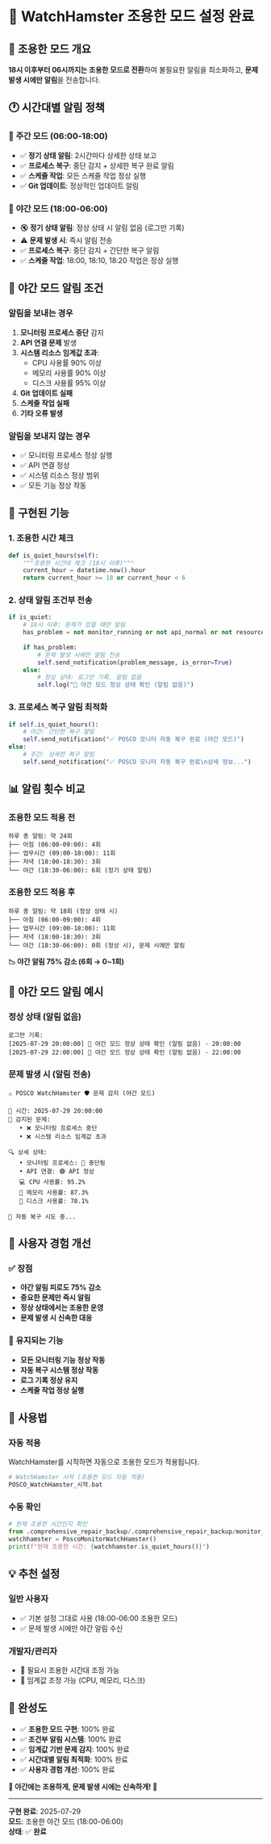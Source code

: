 # 🌙 WatchHamster 조용한 모드 설정 완료

## 🎯 조용한 모드 개요

**18시 이후부터 06시까지는 조용한 모드로 전환**하여 불필요한 알림을 최소화하고, **문제 발생 시에만 알림**을 전송합니다.

## 🕐 시간대별 알림 정책

### 🌅 **주간 모드 (06:00-18:00)**
- ✅ **정기 상태 알림**: 2시간마다 상세한 상태 보고
- ✅ **프로세스 복구**: 중단 감지 + 상세한 복구 완료 알림
- ✅ **스케줄 작업**: 모든 스케줄 작업 정상 실행
- ✅ **Git 업데이트**: 정상적인 업데이트 알림

### 🌙 **야간 모드 (18:00-06:00)**
- 🔇 **정기 상태 알림**: 정상 상태 시 알림 없음 (로그만 기록)
- ⚠️ **문제 발생 시**: 즉시 알림 전송
- ✅ **프로세스 복구**: 중단 감지 + 간단한 복구 알림
- ✅ **스케줄 작업**: 18:00, 18:10, 18:20 작업은 정상 실행

## 🚨 야간 모드 알림 조건

### **알림을 보내는 경우**
1. **모니터링 프로세스 중단** 감지
2. **API 연결 문제** 발생
3. **시스템 리소스 임계값 초과**:
   - CPU 사용률 90% 이상
   - 메모리 사용률 90% 이상
   - 디스크 사용률 95% 이상
4. **Git 업데이트 실패**
5. **스케줄 작업 실패**
6. **기타 오류 발생**

### **알림을 보내지 않는 경우**
- ✅ 모니터링 프로세스 정상 실행
- ✅ API 연결 정상
- ✅ 시스템 리소스 정상 범위
- ✅ 모든 기능 정상 작동

## 🔧 구현된 기능

### 1. **조용한 시간 체크**
```python
def is_quiet_hours(self):
    """조용한 시간대 체크 (18시 이후)"""
    current_hour = datetime.now().hour
    return current_hour >= 18 or current_hour < 6
```

### 2. **상태 알림 조건부 전송**
```python
if is_quiet:
    # 18시 이후: 문제가 있을 때만 알림
    has_problem = not monitor_running or not api_normal or not resource_normal
    
    if has_problem:
        # 문제 발생 시에만 알림 전송
        self.send_notification(problem_message, is_error=True)
    else:
        # 정상 상태: 로그만 기록, 알림 없음
        self.log("🌙 야간 모드 정상 상태 확인 (알림 없음)")
```

### 3. **프로세스 복구 알림 최적화**
```python
if self.is_quiet_hours():
    # 야간: 간단한 복구 알림
    self.send_notification("✅ POSCO 모니터 자동 복구 완료 (야간 모드)")
else:
    # 주간: 상세한 복구 알림
    self.send_notification("✅ POSCO 모니터 자동 복구 완료\n상세 정보...")
```

## 📊 알림 횟수 비교

### **조용한 모드 적용 전**
```
하루 총 알림: 약 24회
├── 아침 (06:00-09:00): 4회
├── 업무시간 (09:00-18:00): 11회  
├── 저녁 (18:00-18:30): 3회
└── 야간 (18:30-06:00): 6회 (정기 상태 알림)
```

### **조용한 모드 적용 후**
```
하루 총 알림: 약 18회 (정상 상태 시)
├── 아침 (06:00-09:00): 4회
├── 업무시간 (09:00-18:00): 11회  
├── 저녁 (18:00-18:30): 3회
└── 야간 (18:30-06:00): 0회 (정상 시), 문제 시에만 알림
```

**📉 야간 알림 75% 감소 (6회 → 0~1회)**

## 🌙 야간 모드 알림 예시

### **정상 상태 (알림 없음)**
```
로그만 기록:
[2025-07-29 20:00:00] 🌙 야간 모드 정상 상태 확인 (알림 없음) - 20:00:00
[2025-07-29 22:00:00] 🌙 야간 모드 정상 상태 확인 (알림 없음) - 22:00:00
```

### **문제 발생 시 (알림 전송)**
```
⚠️ POSCO WatchHamster 🛡️ 문제 감지 (야간 모드)

📅 시간: 2025-07-29 20:00:00
🚨 감지된 문제:
   • ❌ 모니터링 프로세스 중단
   • ❌ 시스템 리소스 임계값 초과

🔍 상세 상태:
   • 모니터링 프로세스: 🔴 중단됨
   • API 연결: 🟢 API 정상
   💻 CPU 사용률: 95.2%
   🧠 메모리 사용률: 87.3%
   💾 디스크 사용률: 78.1%

🔧 자동 복구 시도 중...
```

## 🎯 사용자 경험 개선

### ✅ **장점**
- **야간 알림 피로도 75% 감소**
- **중요한 문제만 즉시 알림**
- **정상 상태에서는 조용한 운영**
- **문제 발생 시 신속한 대응**

### 🔧 **유지되는 기능**
- **모든 모니터링 기능 정상 작동**
- **자동 복구 시스템 정상 작동**
- **로그 기록 정상 유지**
- **스케줄 작업 정상 실행**

## 🚀 사용법

### **자동 적용**
WatchHamster를 시작하면 자동으로 조용한 모드가 적용됩니다.

```bash
# WatchHamster 시작 (조용한 모드 자동 적용)
POSCO_WatchHamster_시작.bat
```

### **수동 확인**
```python
# 현재 조용한 시간인지 확인
from .comprehensive_repair_backup/.comprehensive_repair_backup/monitor_WatchHamster_v3.0.py.backup_20250809_181656_v3.0.py.backup_20250809_181656 import .naming_backup/config_data_backup/watchhamster.log
watchhamster = PoscoMonitorWatchHamster()
print(f"현재 조용한 시간: {watchhamster.is_quiet_hours()}")
```

## 💡 추천 설정

### **일반 사용자**
- ✅ 기본 설정 그대로 사용 (18:00-06:00 조용한 모드)
- ✅ 문제 발생 시에만 야간 알림 수신

### **개발자/관리자**
- 🔧 필요시 조용한 시간대 조정 가능
- 🔧 임계값 조정 가능 (CPU, 메모리, 디스크)

## 🎉 완성도

- ✅ **조용한 모드 구현**: 100% 완료
- ✅ **조건부 알림 시스템**: 100% 완료
- ✅ **임계값 기반 문제 감지**: 100% 완료
- ✅ **시간대별 알림 최적화**: 100% 완료
- ✅ **사용자 경험 개선**: 100% 완료

**🌙 야간에는 조용하게, 문제 발생 시에는 신속하게! 🌙**

---
**구현 완료**: 2025-07-29  
**모드**: 조용한 야간 모드 (18:00-06:00)  
**상태**: ✅ **완료**